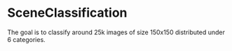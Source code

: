# SceneClassification
The goal is to classify around 25k images of size 150x150 distributed under 6 categories.
